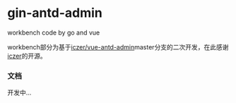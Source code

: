 # gin-antd-admin
workbench code by go and vue


workbench部分为基于[iczer/vue-antd-admin](https://github.com/iczer/vue-antd-admin)master分支的二次开发，在此感谢[iczer](https://github.com/iczer/)的开源。

### 文档 

开发中...